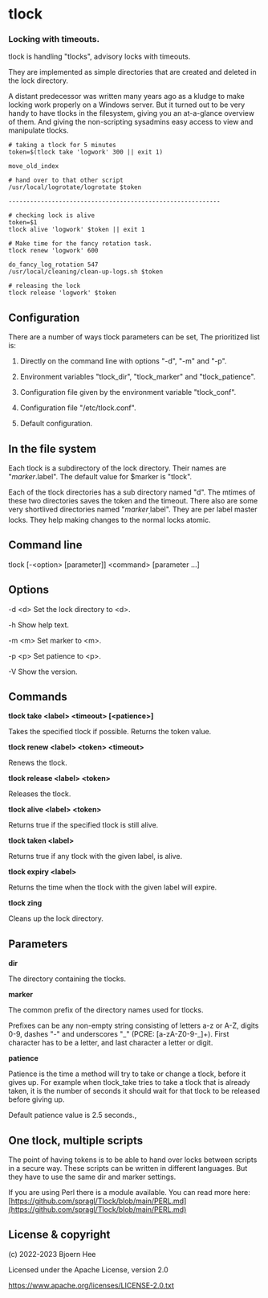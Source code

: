 # tlock

### Locking with timeouts.

tlock is handling "tlocks", advisory locks with timeouts.

They are implemented as simple directories that are created and deleted in the lock directory.

A distant predecessor was written many years ago as a kludge to make locking work properly on a Windows server. But it turned out to be very handy to have tlocks in the filesystem, giving you an at-a-glance overview of them. And giving the non-scripting sysadmins easy access to view and manipulate tlocks.

    # taking a tlock for 5 minutes
    token=$(tlock take 'logwork' 300 || exit 1)

    move_old_index

    # hand over to that other script
    /usr/local/logrotate/logrotate $token

    -----------------------------------------------------------

    # checking lock is alive
    token=$1
    tlock alive 'logwork' $token || exit 1

    # Make time for the fancy rotation task.
    tlock renew 'logwork' 600

    do_fancy_log_rotation 547
    /usr/local/cleaning/clean-up-logs.sh $token

    # releasing the lock
    tlock release 'logwork' $token

## Configuration

There are a number of ways tlock parameters can be set, The prioritized list is:

1. Directly on the command line with options "-d", "-m" and "-p".

1. Environment variables "tlock_dir", "tlock_marker" and "tlock_patience".

1. Configuration file given by the environment variable "tlock_conf".

1. Configuration file "/etc/tlock.conf".

1. Default configuration.

## In the file system

Each tlock is a subdirectory of the lock directory. Their names are "$marker.$label". The default value for $marker is "tlock".

Each of the tlock directories has a sub directory named "d". The mtimes of these two directories saves the token and the timeout.
There also are some very shortlived directories named "$marker_.$label". They are per label master locks. They help making changes to the normal locks atomic.

## Command line

tlock &lbrack;-&lt;option&gt; &lbrack;parameter&rbrack;&rbrack; &lt;command&gt; &lbrack;parameter ...&rbrack;

## Options

-d &lt;d&gt;  Set the lock directory to &lt;d&gt;.

-h      Show help text.

-m &lt;m&gt;  Set marker to &lt;m&gt;.

-p &lt;p&gt;  Set patience to &lt;p&gt;.

-V      Show the version.

## Commands

**tlock take &lt;label&gt; &lt;timeout&gt; &lbrack;&lt;patience&gt;&rbrack;**

Takes the specified tlock if possible. Returns the token value.

**tlock renew &lt;label&gt; &lt;token&gt; &lt;timeout&gt;**

Renews the tlock.

**tlock release &lt;label&gt; &lt;token&gt;**

Releases the tlock.

**tlock alive &lt;label&gt; &lt;token&gt;**

Returns true if the specified tlock is still alive.

**tlock taken &lt;label&gt;**

Returns true if any tlock with the given label, is alive.

**tlock expiry &lt;label&gt;**

Returns the time when the tlock with the given label will expire.

**tlock zing**

Cleans up the lock directory.

## Parameters

**dir**

The directory containing the tlocks.

**marker**

The common prefix of the directory names used for tlocks.

Prefixes can be any non-empty string consisting of letters a-z or A-Z, digits 0-9, dashes "-" and underscores "_" (PCRE: [a-zA-Z0-9\-\_]+). First character has to be a letter, and last character a letter or digit.

**patience**

Patience is the time a method will try to take or change a tlock, before it gives up. For example when tlock_take tries to take a tlock that is already taken, it is the number of seconds it should wait for that tlock to be released before giving up.

Default patience value is 2.5 seconds.,

## One tlock, multiple scripts

The point of having tokens is to be able to hand over locks between scripts in a secure way. These scripts can be written in different languages. But they have to use the same dir and marker settings.

If you are using Perl there is a module available. You can read more here: [https://github.com/spragl/Tlock/blob/main/PERL.md](https://github.com/spragl/Tlock/blob/main/PERL.md)

## License & copyright

(c) 2022-2023 Bjoern Hee

Licensed under the Apache License, version 2.0

https://www.apache.org/licenses/LICENSE-2.0.txt
